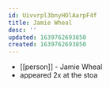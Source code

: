 ```yaml
---
id: Uivvrpl3bnyHOlAarpF4f
title: Jamie Wheal
desc: ''
updated: 1639762693850
created: 1639762693850
---
```



- [[person]] - Jamie Wheal
- appeared 2x at the stoa
